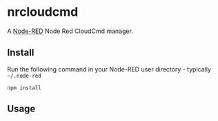 nrcloudcmd
==========

A <a href="https://github.com/gbrault/nrcloudcmd" target="_new">Node-RED</a> Node Red CloudCmd manager.

Install
-------

Run the following command in your Node-RED user directory - typically `~/.node-red`

    npm install 


Usage
-----

